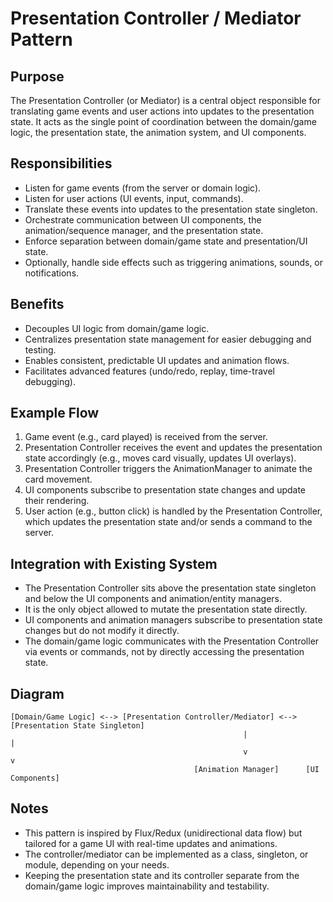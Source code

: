 # Presentation Controller / Mediator Pattern

## Purpose

The Presentation Controller (or Mediator) is a central object responsible for translating game events and user actions into updates to the presentation state. It acts as the single point of coordination between the domain/game logic, the presentation state, the animation system, and UI components.

## Responsibilities
- Listen for game events (from the server or domain logic).
- Listen for user actions (UI events, input, commands).
- Translate these events into updates to the presentation state singleton.
- Orchestrate communication between UI components, the animation/sequence manager, and the presentation state.
- Enforce separation between domain/game state and presentation/UI state.
- Optionally, handle side effects such as triggering animations, sounds, or notifications.

## Benefits
- Decouples UI logic from domain/game logic.
- Centralizes presentation state management for easier debugging and testing.
- Enables consistent, predictable UI updates and animation flows.
- Facilitates advanced features (undo/redo, replay, time-travel debugging).

## Example Flow
1. Game event (e.g., card played) is received from the server.
2. Presentation Controller receives the event and updates the presentation state accordingly (e.g., moves card visually, updates UI overlays).
3. Presentation Controller triggers the AnimationManager to animate the card movement.
4. UI components subscribe to presentation state changes and update their rendering.
5. User action (e.g., button click) is handled by the Presentation Controller, which updates the presentation state and/or sends a command to the server.

## Integration with Existing System
- The Presentation Controller sits above the presentation state singleton and below the UI components and animation/entity managers.
- It is the only object allowed to mutate the presentation state directly.
- UI components and animation managers subscribe to presentation state changes but do not modify it directly.
- The domain/game logic communicates with the Presentation Controller via events or commands, not by directly accessing the presentation state.

## Diagram

```
[Domain/Game Logic] <--> [Presentation Controller/Mediator] <--> [Presentation State Singleton]
                                                    |                     |
                                                    v                     v
                                         [Animation Manager]      [UI Components]
```

## Notes
- This pattern is inspired by Flux/Redux (unidirectional data flow) but tailored for a game UI with real-time updates and animations.
- The controller/mediator can be implemented as a class, singleton, or module, depending on your needs.
- Keeping the presentation state and its controller separate from the domain/game logic improves maintainability and testability.
